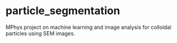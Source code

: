 # particle_segmentation
MPhys project on machine learning and image analysis for colloidal particles using SEM images.
